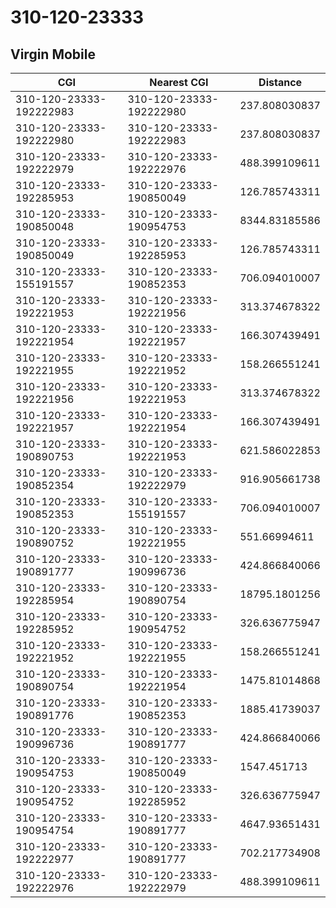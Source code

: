 # 310-120-23333
## Virgin Mobile


| CGI | Nearest CGI | Distance |
|-----|-------------|----------|
| 310-120-23333-192222983 | 310-120-23333-192222980 | 237.808030837 |
| 310-120-23333-192222980 | 310-120-23333-192222983 | 237.808030837 |
| 310-120-23333-192222979 | 310-120-23333-192222976 | 488.399109611 |
| 310-120-23333-192285953 | 310-120-23333-190850049 | 126.785743311 |
| 310-120-23333-190850048 | 310-120-23333-190954753 | 8344.83185586 |
| 310-120-23333-190850049 | 310-120-23333-192285953 | 126.785743311 |
| 310-120-23333-155191557 | 310-120-23333-190852353 | 706.094010007 |
| 310-120-23333-192221953 | 310-120-23333-192221956 | 313.374678322 |
| 310-120-23333-192221954 | 310-120-23333-192221957 | 166.307439491 |
| 310-120-23333-192221955 | 310-120-23333-192221952 | 158.266551241 |
| 310-120-23333-192221956 | 310-120-23333-192221953 | 313.374678322 |
| 310-120-23333-192221957 | 310-120-23333-192221954 | 166.307439491 |
| 310-120-23333-190890753 | 310-120-23333-192221953 | 621.586022853 |
| 310-120-23333-190852354 | 310-120-23333-192222979 | 916.905661738 |
| 310-120-23333-190852353 | 310-120-23333-155191557 | 706.094010007 |
| 310-120-23333-190890752 | 310-120-23333-192221955 | 551.66994611 |
| 310-120-23333-190891777 | 310-120-23333-190996736 | 424.866840066 |
| 310-120-23333-192285954 | 310-120-23333-190890754 | 18795.1801256 |
| 310-120-23333-192285952 | 310-120-23333-190954752 | 326.636775947 |
| 310-120-23333-192221952 | 310-120-23333-192221955 | 158.266551241 |
| 310-120-23333-190890754 | 310-120-23333-192221954 | 1475.81014868 |
| 310-120-23333-190891776 | 310-120-23333-190852353 | 1885.41739037 |
| 310-120-23333-190996736 | 310-120-23333-190891777 | 424.866840066 |
| 310-120-23333-190954753 | 310-120-23333-190850049 | 1547.451713 |
| 310-120-23333-190954752 | 310-120-23333-192285952 | 326.636775947 |
| 310-120-23333-190954754 | 310-120-23333-190891777 | 4647.93651431 |
| 310-120-23333-192222977 | 310-120-23333-190891777 | 702.217734908 |
| 310-120-23333-192222976 | 310-120-23333-192222979 | 488.399109611 |
